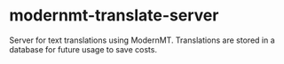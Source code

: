 # modernmt-translate-server
Server for text translations using ModernMT. Translations are stored in a database for future usage to save costs.
